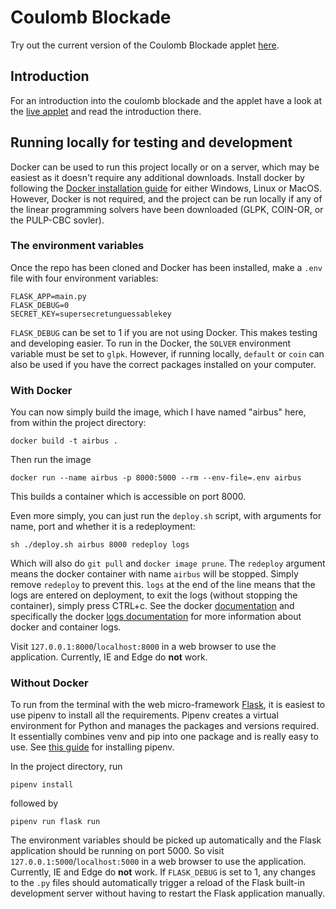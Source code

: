 # Coulomb Blockade
Try out the current version of the Coulomb Blockade applet [here](https://coulomb.dylanlewis.me). 

## Introduction
For an introduction into the coulomb blockade and the applet have a look at the [live applet](https://coulomb.dylanlewis.me) and read the introduction there.

## Running locally for testing and development
Docker can be used to run this project locally or on a server, which may be easiest as it doesn't require any additional downloads. Install docker by following the [Docker installation guide](https://docs.docker.com/install/) for either Windows, Linux or MacOS. However, Docker is not required, and the project can be run locally if any of the linear programming solvers have been downloaded (GLPK, COIN-OR, or the PULP-CBC sovler).

### The environment variables
Once the repo has been cloned and Docker has been installed, make a `.env` file with four environment variables:
```
FLASK_APP=main.py
FLASK_DEBUG=0
SECRET_KEY=supersecretunguessablekey
```
`FLASK_DEBUG` can be set to 1 if you are not using Docker. This makes testing and developing easier. To run in the Docker, the `SOLVER` environment variable must be set to `glpk`. However, if running locally, `default` or `coin` can also be used if you have the correct packages installed on your computer.

### With Docker
You can now simply build the image, which I have named "airbus" here, from within the project directory: 
```
docker build -t airbus .
```
Then run the image 
```
docker run --name airbus -p 8000:5000 --rm --env-file=.env airbus
```
This builds a container which is accessible on port 8000. 

Even more simply, you can just run the `deploy.sh` script, with arguments for name, port and whether it is a redeployment: 
```
sh ./deploy.sh airbus 8000 redeploy logs
```
Which will also do `git pull` and `docker image prune`. The `redeploy` argument means the docker container with name `airbus` will be stopped. Simply remove `redeploy` to prevent this. `logs` at the end of the line means that the logs are entered on deployment, to exit the logs (without stopping the container), simply press CTRL+c. See the docker [documentation](https://docs.docker.com/get-started/part2/) and specifically the docker [logs documentation](https://docs.docker.com/v17.09/engine/reference/commandline/logs/) for more information about docker and container logs.

Visit `127.0.0.1:8000`/`localhost:8000` in a web browser to use the application. Currently, IE and Edge do **not** work. 

### Without Docker
To run from the terminal with the web micro-framework [Flask](http://flask.pocoo.org/), it is easiest to use pipenv to install all the requirements. Pipenv creates a virtual environment for Python and manages the packages and versions required. It essentially combines venv and pip into one package and is really easy to use. See [this guide](https://pipenv.readthedocs.io/en/latest/install/) for installing pipenv. 

In the project directory, run 
```
pipenv install
```
followed by
```
pipenv run flask run
```
The environment variables should be picked up automatically and the Flask application should be running on port 5000. So visit `127.0.0.1:5000`/`localhost:5000` in a web browser to use the application. Currently, IE and Edge do **not** work. If `FLASK_DEBUG` is set to 1, any changes to the `.py` files should automatically trigger a reload of the Flask built-in development server without having to restart the Flask application manually. 